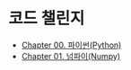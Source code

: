 # 코드 챌린지

- [Chapter 00. 파이썬(Python)](https://github.com/teddylee777/code-challenge/tree/main/00-Python)
- [Chapter 01. 넘파이(Numpy)](https://github.com/teddylee777/code-challenge/tree/main/01-Numpy)
